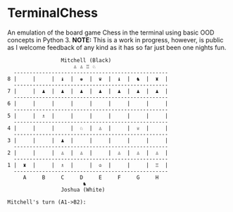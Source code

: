 # TerminalChess
An emulation of the board game Chess in the terminal using basic OOD concepts in Python 3. __NOTE:__ This is a work in progress, however, is public as I welcome feedback of any kind as it has so far just been one nights fun.

```
                 Mitchell (Black)                
                     ♙ ♙ ♖ ♘                     
  -------------------------------------------------
8 |     |     |  ♝  |  ♚  |  ♛  |  ♝  |  ♞  |  ♜  |
  -------------------------------------------------
7 |     |  ♟  |  ♟  |  ♟  |  ♟  |  ♟  |  ♟  |  ♟  |
  -------------------------------------------------
6 |     |     |     |     |     |     |     |     |
  -------------------------------------------------
5 |     |  ♗  |     |     |     |     |     |     |
  -------------------------------------------------
4 |     |     |     |  ♘  |  ♙  |     |  ♕  |     |
  -------------------------------------------------
3 |     |     |  ♟  |     |     |     |     |     |
  -------------------------------------------------
2 |     |     |  ♙  |  ♙  |     |  ♙  |  ♙  |  ♙  |
  -------------------------------------------------
1 |  ♜  |     |  ♗  |     |  ♔  |     |     |  ♖  |
  -------------------------------------------------
     A     B     C     D     E     F     G     H     
                        ♞                        
                 Joshua (White)                 

Mitchell's turn (A1->B2):

```

